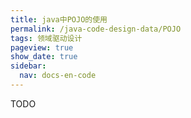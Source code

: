 ```yaml
---
title: java中POJO的使用
permalink: /java-code-design-data/POJO
tags: 领域驱动设计
pageview: true
show_date: true
sidebar:
  nav: docs-en-code
---
```

TODO

